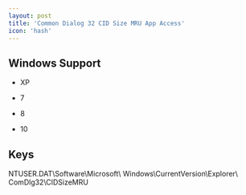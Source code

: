 ```yaml
---
layout: post
title: 'Common Dialog 32 CID Size MRU App Access'
icon: 'hash'
---
```


## Windows Support

- XP

- 7

- 8

- 10



## Keys

NTUSER.DAT\Software\Microsoft\ Windows\CurrentVersion\Explorer\ ComDlg32\CIDSizeMRU

